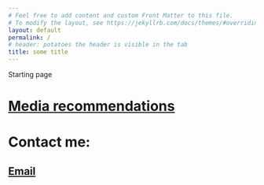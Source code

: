 ```yaml
---
# Feel free to add content and custom Front Matter to this file.
# To modify the layout, see https://jekyllrb.com/docs/themes/#overriding-theme-defaults
layout: default 
permalink: /
# header: potatoes the header is visible in the tab
title: some title
---
```

Starting page

# [Media recommendations](categories/primarycategories.markdown)

# Contact me:

## [Email](mailto:simon.eklundh+githubmanga@gmail.com)
